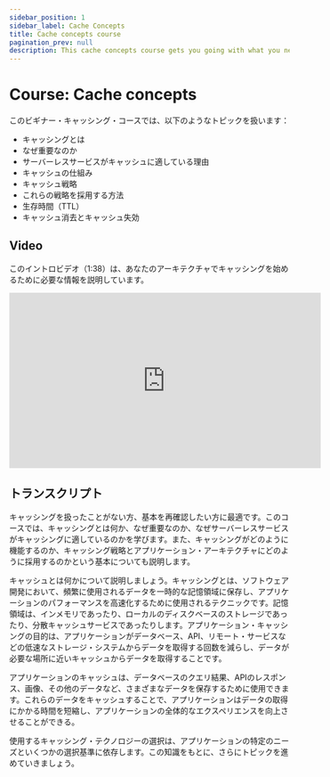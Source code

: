 ```yaml
---
sidebar_position: 1
sidebar_label: Cache Concepts
title: Cache concepts course
pagination_prev: null
description: This cache concepts course gets you going with what you need to know on the basics of caching data for your application.
---
```


# Course: Cache concepts

このビギナー・キャッシング・コースでは、以下のようなトピックを扱います：

- キャッシングとは
- なぜ重要なのか
- サーバーレスサービスがキャッシュに適している理由
- キャッシュの仕組み
- キャッシュ戦略
- これらの戦略を採用する方法
- 生存時間（TTL）
- キャッシュ消去とキャッシュ失効

## Video

このイントロビデオ（1:38）は、あなたのアーキテクチャでキャッシングを始めるために必要な情報を説明しています。

<iframe width="560" height="315" src="https://www.youtube.com/embed/yErvJ2Bv6dY" title="YouTube video player" frameborder="0" allow="accelerometer; autoplay; clipboard-write; encrypted-media; gyroscope; picture-in-picture; web-share" allowfullscreen></iframe>

## トランスクリプト

キャッシングを扱ったことがない方、基本を再確認したい方に最適です。このコースでは、キャッシングとは何か、なぜ重要なのか、なぜサーバーレスサービスがキャッシングに適しているのかを学びます。また、キャッシングがどのように機能するのか、キャッシング戦略とアプリケーション・アーキテクチャにどのように採用するのかという基本についても説明します。

キャッシュとは何かについて説明しましょう。キャッシングとは、ソフトウェア開発において、頻繁に使用されるデータを一時的な記憶領域に保存し、アプリケーションのパフォーマンスを高速化するために使用されるテクニックです。記憶領域は、インメモリであったり、ローカルのディスクベースのストレージであったり、分散キャッシュサービスであったりします。アプリケーション・キャッシングの目的は、アプリケーションがデータベース、API、リモート・サービスなどの低速なストレージ・システムからデータを取得する回数を減らし、データが必要な場所に近いキャッシュからデータを取得することです。

アプリケーションのキャッシュは、データベースのクエリ結果、APIのレスポンス、画像、その他のデータなど、さまざまなデータを保存するために使用できます。これらのデータをキャッシュすることで、アプリケーションはデータの取得にかかる時間を短縮し、アプリケーションの全体的なエクスペリエンスを向上させることができる。

使用するキャッシング・テクノロジーの選択は、アプリケーションの特定のニーズといくつかの選択基準に依存します。この知識をもとに、さらにトピックを進めていきましょう。
